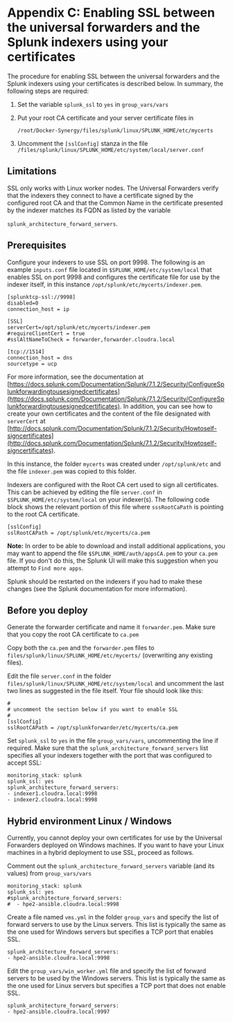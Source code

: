 # Appendix C: Enabling SSL between the universal forwarders and the Splunk indexers using your certificates

The procedure for enabling SSL between the universal forwarders and the Splunk indexers using your certificates is described below. In summary, the following steps are required:

1.  Set the variable `splunk_ssl` to `yes` in `group_vars/vars`
2.  Put your root CA certificate and your server certificate files in

    ```
    /root/Docker-Synergy/files/splunk/linux/SPLUNK_HOME/etc/mycerts
    ```

3.  Uncomment the `[sslConfig]` stanza in the file `/files/splunk/linux/SPLUNK_HOME/etc/system/local/server.conf` 

## Limitations

SSL only works with Linux worker nodes. The Universal Forwarders verify that the indexers they connect to have a certificate signed by the configured root CA and that the Common Name in the certificate presented by the indexer matches its FQDN as listed by the variable

 `splunk_architecture_forward_servers`.

## Prerequisites

Configure your indexers to use SSL on port 9998. The following is an example `inputs.conf` file located in `$SPLUNK_HOME/etc/system/local` that enables SSL on port 9998 and configures the certificate file for use by the indexer itself, in this instance `/opt/splunk/etc/mycerts/indexer.pem`.

```
[splunktcp-ssl://9998]
disabled=0
connection_host = ip

[SSL]
serverCert=/opt/splunk/etc/mycerts/indexer.pem
#requireClientCert = true
#sslAltNameToCheck = forwarder,forwarder.cloudra.local

[tcp://1514]
connection_host = dns
sourcetype = ucp

```

For more information, see the documentation at [https://docs.splunk.com/Documentation/Splunk/7.1.2/Security/ConfigureSplunkforwardingtousesignedcertificates](https://docs.splunk.com/Documentation/Splunk/7.1.2/Security/ConfigureSplunkforwardingtousesignedcertificates). In addition, you can see how to create your own certificates and the content of the file designated with `serverCert` at [http://docs.splunk.com/Documentation/Splunk/7.1.2/Security/Howtoself-signcertificates](http://docs.splunk.com/Documentation/Splunk/7.1.2/Security/Howtoself-signcertificates).

In this instance, the folder `mycerts` was created under `/opt/splunk/etc` and the file `indexer.pem` was copied to this folder.

Indexers are configured with the Root CA cert used to sign all certificates. This can be achieved by editing the file `server.conf` in `$SPLUNK_HOME/etc/system/local` on your indexer(s). The following code block shows the relevant portion of this file where `sssRootCaPath` is pointing to the root CA certificate.

```
[sslConfig]
sslRootCAPath = /opt/splunk/etc/mycerts/ca.pem
```

**Note:** In order to be able to download and install additional applications, you may want to append the file `$SPLUNK_HOME/auth/appsCA.pem` to your `ca.pem` file. If you don't do this, the Splunk UI will make this suggestion when you attempt to `Find more apps`.

Splunk should be restarted on the indexers if you had to make these changes (see the Splunk documentation for more information).

## Before you deploy

Generate the forwarder certificate and name it `forwarder.pem`. Make sure that you copy the root CA certificate to `ca.pem`

Copy both the `ca.pem` and the `forwarder.pem` files to `files/splunk/linux/SPLUNK_HOME/etc/mycerts/` (overwriting any existing files).

Edit the file `server.conf` in the folder `files/splunk/linux/SPLUNK_HOME/etc/system/local` and uncomment the last two lines as suggested in the file itself. Your file should look like this:

```
#
# uncomment the section below if you want to enable SSL
#
[sslConfig]
sslRootCAPath = /opt/splunkforwarder/etc/mycerts/ca.pem
```

Set `splunk_ssl` to `yes` in the file `group_vars/vars`, uncommenting the line if required. Make sure that the `splunk_architecture_forward_servers` list specifies all your indexers together with the port that was configured to accept SSL:

```
monitoring_stack: splunk
splunk_ssl: yes
splunk_architecture_forward_servers:
- indexer1.cloudra.local:9998
- indexer2.cloudra.local:9998
```

## Hybrid environment Linux / Windows

Currently, you cannot deploy your own certificates for use by the Universal Forwarders deployed on Windows machines. If you want to have your Linux machines in a hybrid deployment to use SSL, proceed as follows.

Comment out the `splunk_architecture_forward_servers` variable (and its values) from `group_vars/vars`

```
monitoring_stack: splunk
splunk_ssl: yes
#splunk_architecture_forward_servers:
#  - hpe2-ansible.cloudra.local:9998
```

Create a file named `vms.yml` in the folder `group_vars` and specify the list of forward servers to use by the Linux servers. This list is typically the same as the one used for Windows servers but specifies a TCP port that enables SSL.

```
splunk_architecture_forward_servers:
- hpe2-ansible.cloudra.local:9998
```

Edit the `group_vars/win_worker.yml` file and specify the list of forward servers to be used by the Windows servers. This list is typically the same as the one used for Linux servers but specifies a TCP port that does not enable SSL.

```
splunk_architecture_forward_servers:
- hpe2-ansible.cloudra.local:9997
```